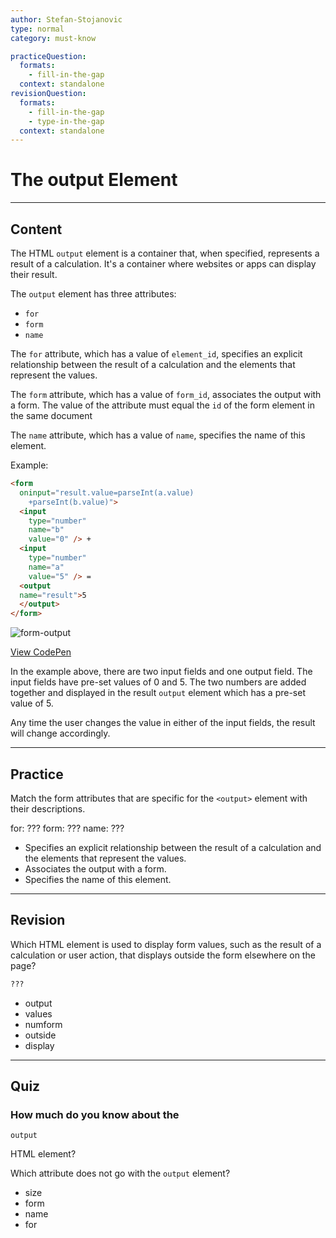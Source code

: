 ```yaml
---
author: Stefan-Stojanovic
type: normal
category: must-know

practiceQuestion:
  formats:
    - fill-in-the-gap
  context: standalone
revisionQuestion:
  formats:
    - fill-in-the-gap
    - type-in-the-gap
  context: standalone
---
```


# The output Element


---

## Content

The HTML `output` element is a container that, when specified, represents a result of a calculation.
It's a container where websites or apps can display their result.

The `output` element has three attributes:

- `for`
- `form`
- `name`

The `for` attribute, which has a value of `element_id`, specifies an explicit relationship between the result of a calculation and the elements that represent the values.

The `form` attribute, which has a value of `form_id`, associates the output with a form. The value of the attribute must equal the `id` of the form element in the same document

The `name` attribute, which has a value of `name`, specifies the name of this element.

Example:

```html
<form
  oninput="result.value=parseInt(a.value)
    +parseInt(b.value)">
  <input
    type="number"
    name="b"
    value="0" /> +
  <input
    type="number"
    name="a"
    value="5" /> =
  <output
  name="result">5
  </output>
</form>
```

![form-output](https://img.enkipro.com/f6863c1cf77730aa250614dd28ffb7de.png)

[View CodePen](https://codepen.io/enkidevs/pen/EpYJoa)

In the example above, there are two input fields and one output field. The input fields have pre-set values of 0 and 5. The two numbers are added together and displayed in the result `output` element which has a pre-set value of 5.

Any time the user changes the value in either of the input fields, the result will change accordingly.


---

## Practice

Match the form attributes that are specific for the `<output>` element with their descriptions.

for: ???
form: ???
name: ???

- Specifies an explicit relationship between the result of a calculation and the elements that represent the values.
- Associates the output with a form.
- Specifies the name of this element.


---

## Revision

Which HTML element is used to display form values, such as the result of a calculation or user action, that displays outside the form elsewhere on the page?

```html
???
```

- output
- values
- numform
- outside
- display


---

## Quiz

### How much do you know about the


`output`

 HTML element?

Which attribute does not go with the `output` element?

- size
- form
- name
- for
